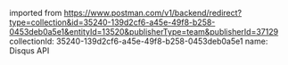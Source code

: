 imported from https://www.postman.com/v1/backend/redirect?type=collection&id=35240-139d2cf6-a45e-49f8-b258-0453deb0a5e1&entityId=13520&publisherType=team&publisherId=37129
collectionId: 35240-139d2cf6-a45e-49f8-b258-0453deb0a5e1
name: Disqus API